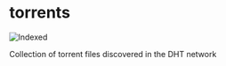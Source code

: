 torrents 
========
![Indexed](https://img.shields.io/badge/indexed-30827-blue)

Collection of torrent files discovered in the DHT network
